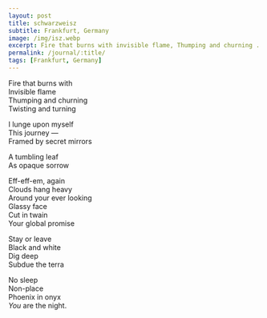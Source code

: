 ```yaml
---
layout: post
title: schwarzweisz
subtitle: Frankfurt, Germany
image: /img/isz.webp
excerpt: Fire that burns with invisible flame, Thumping and churning ...
permalink: /journal/:title/
tags: [Frankfurt, Germany]
---
```


Fire that burns with  
Invisible flame  
Thumping and churning  
Twisting and turning

I lunge upon myself  
This journey —  
Framed by secret mirrors

A tumbling leaf  
As opaque sorrow

Eff-eff-em, again  
Clouds hang heavy  
Around your ever looking  
Glassy face  
Cut in twain  
Your global promise

Stay or leave  
Black and white  
Dig deep  
Subdue the terra

No sleep  
Non-place  
Phoenix in onyx  
*You* are the night.
